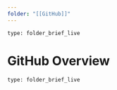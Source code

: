 ```yaml
---
folder: "[[GitHub]]"
---
```

```ccard
type: folder_brief_live
```
 

# GitHub Overview
 
```ccard
type: folder_brief_live
```
 
